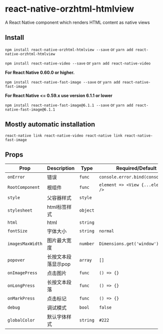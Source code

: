 # react-native-orzhtml-htmlview
A React Native component which renders HTML content as native views

## Install

`npm install react-native-orzhtml-htmlview --save` or `yarn add react-native-orzhtml-htmlview`

`npm install react-native-video --save` or `yarn add react-native-video`

**For React Native 0.60.0 or higher.**

`npm install react-native-fast-image --save` or `yarn add react-native-fast-image`

**For React Native <= 0.59.x use version 6.1.1 or lower**

`npm install react-native-fast-image@6.1.1 --save` or `yarn add react-native-fast-image@6.1.1`

## Mostly automatic installation

`react-native link react-native-video
react-native link react-native-fast-image`

## Props

Prop | Description | Type | Required/Default
------ | ------ | ------ | ------
`onError`|错误|`func`|`console.error.bind(console)`
`RootComponent`|根组件|`func`|`element => <View {...element} />`
`style`|父容器样式|`style`
`stylesheet`|html标签样式|`object`
`html`|html|`string`
`fontSize`|字体大小|`string`|`normal`
`imagesMaxWidth`|图片最大宽度|`number`|`Dimensions.get('window').width`
`popover`|长按文本段落显示pop|`array`|`[]`
`onImagePress`|点击图片|`func`|`() => {}`
`onLongPress`|长按文本段落|`func`|`() => {}`
`onMarkPress`|点击标记|`func`|`() => {}`
`debug`|调试模式|`bool`|`false`
`globalColor`|默认字体样式|`string`|`#222`


